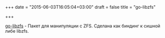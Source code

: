 +++
date = "2015-06-03T16:05:04+03:00"
draft = false
title = "go-libzfs"

+++

<p><a href="https://github.com/bicomsystems/go-libzfs">go-libzfs</a>&nbsp;- Пакет для манипуляции с ZFS. Сделана как биндинг к сишной либе&nbsp;libzfs.</p>


